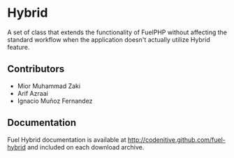 # Hybrid 
A set of class that extends the functionality of FuelPHP without affecting the standard workflow when the application doesn't actually utilize Hybrid feature.

## Contributors

* Mior Muhammad Zaki 
* Arif Azraai
* Ignacio Muñoz Fernandez

## Documentation

Fuel Hybrid documentation is available at <http://codenitive.github.com/fuel-hybrid> and included on each download archive.